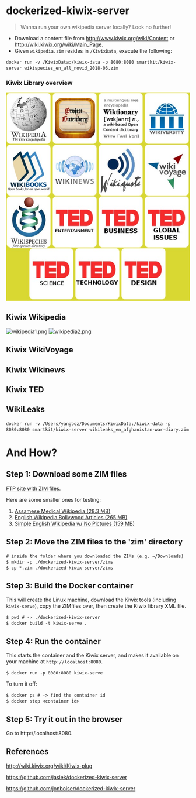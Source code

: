 dockerized-kiwix-server
=================

> Wanna run your own wikipedia server locally? Look no further!

* Download a content file from <http://www.kiwix.org/wiki/Content> or <http://wiki.kiwix.org/wiki/Main_Page>.
* Given `wikipedia.zim` resides in `/KiwixData`, execute the following:

```
docker run -v /KiwixData:/kiwix-data -p 8080:8080 smartkit/kiwix-server wikispecies_en_all_novid_2018-06.zim
```
### Kiwix Library overview

![kiwix.png](https://github.com/yangboz/dockerized-kiwix-server/raw/master/snaps/KiwixLibrary.jpg)

## Kiwix Wikipedia ### 

![wikipedia1.png](https://github.com/yangboz/dockerized-kiwix-server/raw/master/snaps/wikipedia1.png)
![wikipedia2.png](https://github.com/yangboz/dockerized-kiwix-server/raw/master/snaps/wikipedia2.png)


## Kiwix WikiVoyage ### 

## Kiwix Wikinews ### 

## Kiwix TED ### 

## WikiLeaks ###

```
docker run -v /Users/yangboz/Documents/KiwixData:/kiwix-data -p 8080:8080 smartkit/kiwix-server wikileaks_en_afghanistan-war-diary.zim 
```


And How?
=================

## Step 1: Download some ZIM files

[FTP site with ZIM files](https://ftp.fau.de/kiwix/zim/).

Here are some smaller ones for testing:

1. [Assamese Medical Wikipedia (28.3 MB)](https://ftp.fau.de/kiwix/zim/wikipedia/wikipedia_as_medicine_2018-07.zim)
1. [English Wikipedia Bollywood Articles (265 MB)](https://ftp.fau.de/kiwix/zim/wikipedia/wikipedia_en_bollywood_2017-01.zim)
1. [Simple English Wikipedia w/ No Pictures (159 MB)](https://ftp.fau.de/kiwix/zim/wikipedia/wikipedia_en_simple_all_nopic_2016-08.zim)

## Step 2: Move the ZIM files to the 'zim' directory

```
# inside the folder where you downloaded the ZIMs (e.g. ~/Downloads)
$ mkdir -p ./dockerized-kiwix-server/zims
$ cp *.zim ./dockerized-kiwix-server/zims
```

## Step 3: Build the Docker container

This will create the Linux machine, download the Kiwix tools (including `kiwix-serve`), copy the ZIMfiles over, then create the Kiwix library XML file.

```
$ pwd # -> ./dockerized-kiwix-server
$ docker build -t kiwix-serve .
```

## Step 4: Run the container

This starts the container and the Kiwix server, and makes it available on your machine at `http://localhost:8080`.
```
$ docker run -p 8080:8080 kiwix-serve
```

To turn it off:

```
$ docker ps # -> find the container id
$ docker stop <container id>
```

## Step 5: Try it out in the browser

Go to http://localhost:8080.

## References

http://wiki.kiwix.org/wiki/Kiwix-plug

https://github.com/jasiek/dockerized-kiwix-server

https://github.com/jonboiser/dockerized-kiwix-server
